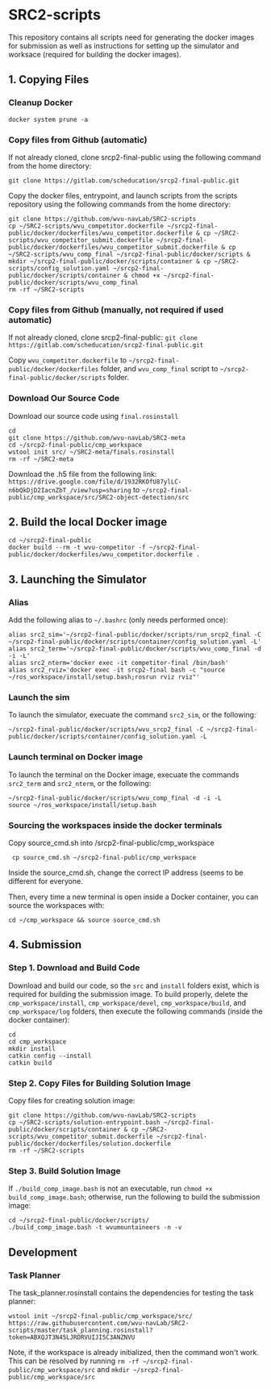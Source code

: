 # SRC2-scripts
This repository contains all scripts need for generating the docker images for submission as well as instructions for setting up the simulator and worksace (required for building the docker images).

## 1. Copying Files

### Cleanup Docker
```
docker system prune -a
```
### Copy files from Github (automatic)
If not already cloned, clone srcp2-final-public using the following command from the home directory:
```
git clone https://gitlab.com/scheducation/srcp2-final-public.git
```  
Copy the docker files, entrypoint, and launch scripts from the scripts repository using the following commands from the home directory:  

```    
git clone https://github.com/wvu-navLab/SRC2-scripts
cp ~/SRC2-scripts/wvu_competitor.dockerfile ~/srcp2-final-public/docker/dockerfiles/wvu_competitor.dockerfile & cp ~/SRC2-scripts/wvu_competitor_submit.dockerfile ~/srcp2-final-public/docker/dockerfiles/wvu_competitor_submit.dockerfile & cp ~/SRC2-scripts/wvu_comp_final ~/srcp2-final-public/docker/scripts & mkdir ~/srcp2-final-public/docker/scripts/container & cp ~/SRC2-scripts/config_solution.yaml ~/srcp2-final-public/docker/scripts/container & chmod +x ~/srcp2-final-public/docker/scripts/wvu_comp_final
rm -rf ~/SRC2-scripts
```  
   
### Copy files from Github (manually, not required if used automatic)
If not already cloned, clone srcp2-final-public:
`git clone https://gitlab.com/scheducation/srcp2-final-public.git`

Copy `wvu_competitor.dockerfile` to `~/srcp2-final-public/docker/dockerfiles` folder, and `wvu_comp_final` script to `~/srcp2-final-public/docker/scripts` folder.

### Download Our Source Code

Download our source code using `final.rosinstall`
```
cd
git clone https://github.com/wvu-navLab/SRC2-meta
cd ~/srcp2-final-public/cmp_workspace 
wstool init src/ ~/SRC2-meta/finals.rosinstall
rm -rf ~/SRC2-meta
```

Download the .h5 file from the following link: `https://drive.google.com/file/d/1932RKOfU87ylLC-n6bQkDjD2IacnZbT_/view?usp=sharing` to `~/srcp2-final-public/cmp_workspace/src/SRC2-object-detection/src`

## 2. Build the local Docker image

```
cd ~/srcp2-final-public
docker build --rm -t wvu-competitor -f ~/srcp2-final-public/docker/dockerfiles/wvu_competitor.dockerfile .
```

## 3. Launching the Simulator  
  
### Alias
Add the following alias to `~/.bashrc` (only needs performed once):
```
alias src2_sim='~/srcp2-final-public/docker/scripts/run_srcp2_final -C ~/srcp2-final-public/docker/scripts/container/config_solution.yaml -L'
alias src2_term='~/srcp2-final-public/docker/scripts/wvu_comp_final -d -i -L'
alias src2_nterm='docker exec -it competitor-final /bin/bash'
alias src2_rviz='docker exec -it srcp2-final bash -c "source ~/ros_workspace/install/setup.bash;rosrun rviz rviz"'
```

### Launch the sim
To launch the simulator, execuate the command `src2_sim`, or the following:
```
~/srcp2-final-public/docker/scripts/wvu_srcp2_final -C ~/srcp2-final-public/docker/scripts/container/config_solution.yaml -L
```

### Launch terminal on Docker image
To launch the terminal on the Docker image, execuate the commands `src2_term` and `src2_nterm`, or the following:
```
~/srcp2-final-public/docker/scripts/wvu_comp_final -d -i -L
source ~/ros_workspace/install/setup.bash
```

### Sourcing the workspaces inside the docker terminals
Copy source_cmd.sh into /srcp2-final-public/cmp_workspace
```
 cp source_cmd.sh ~/srcp2-final-public/cmp_workspace
 ```

Inside the source_cmd.sh, change the correct IP address (seems to be different for everyone.

Then, every time a new terminal is open inside a Docker container, you can source the workspaces with:
```
cd ~/cmp_workspace && source source_cmd.sh
```

## 4. Submission

### Step 1. Download and Build Code

Download and build our code, so the `src` and `install` folders exist, which is required for building the submission image. To build properly, delete the `cmp_workspace/install`, `cmp_workspace/devel`, `cmp_workspace/build`, and `cmp_workspace/log` folders, then execute the following commands (inside the docker container):
```
cd
cd cmp_workspace
mkdir install
catkin config --install
catkin build
```

### Step 2. Copy Files for Building Solution Image
Copy files for creating solution image:   

```    
git clone https://github.com/wvu-navLab/SRC2-scripts
cp ~/SRC2-scripts/solution-entrypoint.bash ~/srcp2-final-public/docker/scripts/container & cp ~/SRC2-scripts/wvu_competitor_submit.dockerfile ~/srcp2-final-public/docker/dockerfiles/solution.dockerfile
rm -rf ~/SRC2-scripts
```  
   
### Step 3. Build Solution Image
If `./build_comp_image.bash` is not an executable, run `chmod +x build_comp_image.bash`; otherwise, run the following to build the submission image:
```
cd ~/srcp2-final-public/docker/scripts/
./build_comp_image.bash -t wvumountaineers -n -v
```

## Development

### Task Planner
The task_planner.rosinstall contains the dependencies for testing the task planner:
```
wstool init ~/srcp2-final-public/cmp_workspace/src/ https://raw.githubusercontent.com/wvu-navLab/SRC2-scripts/master/task_planning.rosinstall?token=ABXQJT3N45LJRDRVUIJI5C3ANZNVU
```
Note, if the workspace is already initialized, then the command won't work. This can be resolved by running `rm -rf ~/srcp2-final-public/cmp_workspace/src` and `mkdir ~/srcp2-final-public/cmp_workspace/src`

